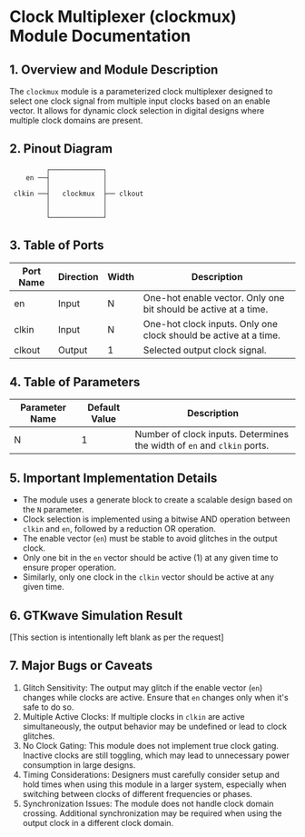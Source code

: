 # Clock Multiplexer (clockmux) Module Documentation

## 1. Overview and Module Description

The `clockmux` module is a parameterized clock multiplexer designed to select one clock signal from multiple input clocks based on an enable vector. It allows for dynamic clock selection in digital designs where multiple clock domains are present.

## 2. Pinout Diagram

```
         ┌─────────────┐
    en ──┤             │
         │             │
 clkin ──┤   clockmux  ├── clkout
         │             │
         │             │
         └─────────────┘
```

## 3. Table of Ports

| Port Name | Direction | Width | Description |
|-----------|-----------|-------|-------------|
| en        | Input     | N     | One-hot enable vector. Only one bit should be active at a time. |
| clkin     | Input     | N     | One-hot clock inputs. Only one clock should be active at a time. |
| clkout    | Output    | 1     | Selected output clock signal. |

## 4. Table of Parameters

| Parameter Name | Default Value | Description |
|----------------|---------------|-------------|
| N              | 1             | Number of clock inputs. Determines the width of `en` and `clkin` ports. |

## 5. Important Implementation Details

- The module uses a generate block to create a scalable design based on the `N` parameter.
- Clock selection is implemented using a bitwise AND operation between `clkin` and `en`, followed by a reduction OR operation.
- The enable vector (`en`) must be stable to avoid glitches in the output clock.
- Only one bit in the `en` vector should be active (1) at any given time to ensure proper operation.
- Similarly, only one clock in the `clkin` vector should be active at any given time.

## 6. GTKwave Simulation Result

[This section is intentionally left blank as per the request]

## 7. Major Bugs or Caveats

1. Glitch Sensitivity: The output may glitch if the enable vector (`en`) changes while clocks are active. Ensure that `en` changes only when it's safe to do so.
2. Multiple Active Clocks: If multiple clocks in `clkin` are active simultaneously, the output behavior may be undefined or lead to clock glitches.
3. No Clock Gating: This module does not implement true clock gating. Inactive clocks are still toggling, which may lead to unnecessary power consumption in large designs.
4. Timing Considerations: Designers must carefully consider setup and hold times when using this module in a larger system, especially when switching between clocks of different frequencies or phases.
5. Synchronization Issues: The module does not handle clock domain crossing. Additional synchronization may be required when using the output clock in a different clock domain.